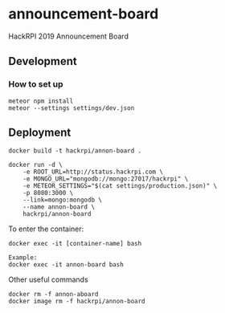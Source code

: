 # announcement-board
HackRPI 2019 Announcement Board


## Development

### How to set up
```
meteor npm install
meteor --settings settings/dev.json
```

## Deployment
```
docker build -t hackrpi/annon-board .

docker run -d \
	-e ROOT_URL=http://status.hackrpi.com \
	-e MONGO_URL="mongodb://mongo:27017/hackrpi" \
	-e METEOR_SETTINGS="$(cat settings/production.json)" \
	-p 8080:3000 \
	--link=mongo:mongodb \
	--name annon-board \
	hackrpi/annon-board
```

To enter the container:
```
docker exec -it [container-name] bash

Example:
docker exec -it annon-board bash
```

Other useful commands
```
docker rm -f annon-aboard
docker image rm -f hackrpi/annon-board
```